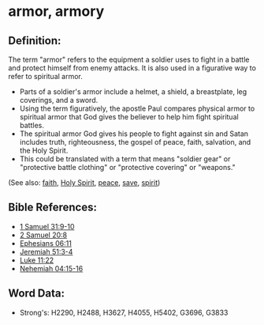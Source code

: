 # armor, armory #

## Definition: ##

The term "armor" refers to the equipment a soldier uses to fight in a battle and protect himself from enemy attacks. It is also used in a figurative way to refer to spiritual armor.

* Parts of a soldier's armor include a helmet, a shield, a breastplate, leg coverings, and a sword.
* Using the term figuratively, the apostle Paul compares physical armor to spiritual armor that God gives the believer to help him fight spiritual battles.
* The spiritual armor God gives his people to fight against sin and Satan includes truth, righteousness, the gospel of peace, faith, salvation, and the Holy Spirit.
* This could be translated with a term that means "soldier gear" or "protective battle clothing" or "protective covering" or "weapons."

(See also: [faith](../kt/faith.md), [Holy Spirit](../kt/holyspirit.md), [peace](../other/peace.md), [save](../kt/save.md), [spirit](../kt/spirit.md))

## Bible References: ##

* [1 Samuel 31:9-10](rc://en/tn/help/1sa/31/09)
* [2 Samuel 20:8](rc://en/tn/help/2sa/20/08)
* [Ephesians 06:11](rc://en/tn/help/eph/06/11)
* [Jeremiah 51:3-4](rc://en/tn/help/jer/51/03)
* [Luke 11:22](rc://en/tn/help/luk/11/22)
* [Nehemiah 04:15-16](rc://en/tn/help/neh/04/15)

## Word Data: ##

* Strong's: H2290, H2488, H3627, H4055, H5402, G3696, G3833
